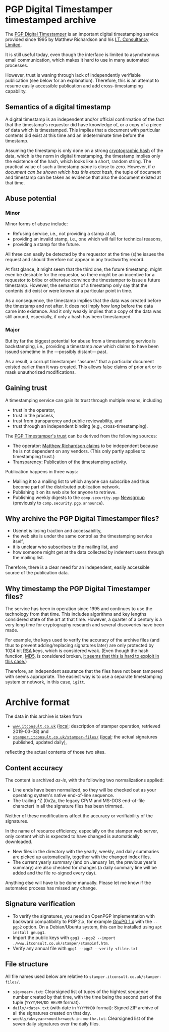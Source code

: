 # PGP Digital Timestamper timestamped archive

The [PGP Digital Timestamper](http://www.itconsult.co.uk/stamper.htm) is an
important digital timestamping service provided since 1995 by Matthew
Richardson and his [I.T. Consultancy Limited](http://www.itconsult.co.uk/).

It is still useful today, even though the interface is limited to asynchronous
email communication, which makes it hard to use in many automated processes.

However, trust is waning through lack of independently verifiable publication
(see below for an explanation). Therefore, this is an attempt to resume easily
accessible publication and add cross-timestamping capability.

## Semantics of a digital timestamp

A digital timestamp is an independent and/or official confirmation of the fact
that the timestamp's requestor did have knowledge of, or a copy of a piece of
data which is timestamped. This implies that a document with particular
contents did exist at this time and an indeterminate time before the timestamp.

Assuming the timestamp is only done on a strong [cryptographic
hash](https://en.wikipedia.org/wiki/Cryptographic_hash_function) of the data,
which is the norm in digital timestamping, the timestamp implies only the
existence of the hash, which looks like a short, random string. The practical
value of such a timestamp *alone* is close to zero. However, if *a document can
be shown which has this exact hash*, the tuple of document and timestamp can be
taken as evidence that also the document existed at that time.

## Abuse potential

### Minor

Minor forms of abuse include:
- Refusing service, i.e., not providing a stamp at all,
- providing an invalid stamp, i.e., one which will fail for technical reasons,
- providing a stamp for the future.

All three can easily be detected by the requestor at the time (s)he issues the
request and should therefore not appear in any trustworthy record.

At first glance, it might seem that the third one, the future timestamp, might
even be desirable for the requestor, so there might be an incentive for a
requestor to bribe or otherwise convince the timestamper to issue a future
timestamp. However, the semantics of a timestamp only say that the contents
did exist or were known at a particular point in time.

As a consequence, the timestamp implies that the data was created before the
timestamp and not after. It does not imply *how long* before the data came
into existence. And it only weakly implies that a copy of the data was
still around, especially, if only a hash has been timestamped.

### Major

But by far the biggest potential for abuse from a timestamping service is
backstamping, i.e., providing a timestamp *now* which claims to have been
issued sometime in the —possibly distant— past.

As a result, a corrupt timestamper "assures" that a particular document existed
earlier than it was created. This allows false claims of prior art or to mask
unauthorized modifications.

## Gaining trust

A timestamping service can gain its trust through multiple means, including
- trust in the operator,
- trust in the process,
- trust from transparency and public reviewability, and
- trust through an independent binding (e.g., cross-timestamping).

The [PGP Timestamper's trust](http://www.itconsult.co.uk/stamper/stampinf.htm)
can be derived from the following sources:
- The operator: [Matthew Richardson claims](http://www.itconsult.co.uk) to be
  independent because he is not dependent on any vendors. (This only partly
  applies to timestamping trust.)
- Transparency: Publication of the timestamping activity.

Publication happens in three ways:
- Mailing it to a mailing list to which anyone can subscribe and thus become
  part of the distributed publication network.
- Publishing it on its web site for anyone to retrieve.
- Publishing weekly digests to the `comp.security.pgp`
  [Newsgroup](https://en.wikipedia.org/wiki/Usenet_newsgroup) (previously
  to `comp.security.pgp.announce`).

## Why archive the PGP Digital Timestamper files?

* Usenet is losing traction and accessability,
* the web site is under the same control as the timestamping service itself,
* it is unclear who subscribes to the mailing list, and
* how someone might get at the data collected by indentent users through the
  mailing list.

Therefore, there is a clear need for an independent, easily accessible source
of the publication data.

## Why timestamp the PGP Digital Timestamper files?

The service has been in operation since 1995 and continues to use the
technology from that time. This includes algorithms and key lengths considered
state of the art at that time. However, a quarter of a century is a very long
time for cryptography research and several discoveries have been made.

For example, the keys used to verify the accuracy of the archive files (and
thus to prevent adding/replacing signatures later) are only protected by
1024 bit [RSA](https://en.wikipedia.org/wiki/RSA) keys, which is considered
weak. (Even though the hash function, [MD5](https://en.wikipedia.org/wiki/MD5),
is considered broken,
[it seems that this is hard to exploit in this case.](./MD5.md))

Therefore, an independent assurance that the files have not been tampered with
seems appropriate. The easiest way is to use a separate timestamping system or
network, in this case, `igitt`.

# Archive format

The data in this archive is taken from

- [`www.itconsult.co.uk`](http://www.itconsult.co.uk/)
  ([local](./www.itconsult.co.uk/); description of stamper operation,
  retrieved 2019-03-08) and
- [`stamper.itconsult.co.uk/stamper-files/`](http://stamper.itconsult.co.uk/stamper-files/stamper-files/)
  ([local](./stamper.itconsult.co.uk/stamper-files/); the actual
  signatures published, updated daily),

reflecting the actual contents of those two sites.

## Content accuracy

The content is archived *as-is*, with the following two normalizations applied:
- Line ends have been normalized, so they will be checked out as your operating
  system's native end-of-line sequence.
- The trailing ^Z (0x2a, the legacy CP/M and MS-DOS end-of-file character) in
  all the signature files has been trimmed.

Neither of these modifications affect the accuracy or verifiability of the
signatures.

In the name of resource efficiency, especially on the stamper web server, only
content which is expected to have changed is automatically downloaded.
- New files in the directory with the yearly, weekly, and daily summaries are
  picked up automatically, together with the changed index files.
- The current yearly summary (and on January 1st, the previous year's summary)
  are also checked for changes (a daily summary line will be added and the file
  re-signed every day).

Anything else will have to be done manually. Please let me know if the
automated process has missed any change.

## Signature verification

- To verify the signatures, you need an OpenPGP implementation with backward
  compatibility to PGP 2.x, for example [GnuPG
  1.x](https://www.gnupg.org/download/) with the `--pgp2` option. On a
  Debian/Ubuntu system, this can be installed using `apt install gnupg1`.
- Import the public keys with
  `gpg1 --pgp2 --import ./www.itconsult.co.uk/stamper/stampinf.htm`.
- Verify any annual file with `gpg1 --pgp2 --verify <file>.txt`

## File structure

All file names used below are relative to `stamper.itconsult.co.uk/stamper-files/`.

- `sig<year>.txt`: Clearsigned list of tupes of the hightest sequence number
  created by that time, with the time being the second part of the tuple
  (`YYYY/MM/DD HH:MM` format).
- `daily/<date>.txt` (with date in `YYYYMMDD` format): Signed ZIP archive of
  all the signatures created on that day.
- `weekly/wk<year><month><week-in-month>.txt`: Clearsigned list of the seven
  daily signatures over the daily files.
